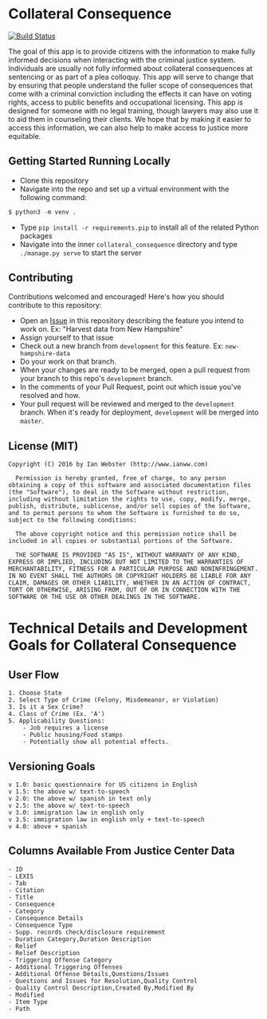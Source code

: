 # Collateral Consequence
[![Build Status](https://travis-ci.org/StayWokeOrg/collateral-consequence.svg?branch=clean-and-test)](https://travis-ci.org/StayWokeOrg/collateral-consequence)

The goal of this app is to provide citizens with the information to make fully informed decisions when interacting with the criminal justice system. 
Individuals are usually not fully informed about collateral consequences at sentencing or as part of a plea colloquy.
This app will serve to change that by ensuring that people understand the fuller scope of consequences that come with a criminal conviction including the effects it can have on voting rights, access to public benefits and occupational licensing.
This app is designed for someone with no legal training, though lawyers may also use it to aid them in counseling their clients.
We hope that by making it easier to access this information, we can also help to make access to justice more equitable.

## Getting Started Running Locally

- Clone this repository
- Navigate into the repo and set up a virtual environment with the following command:

```python
$ python3 -m venv .
```

- Type `pip install -r requirements.pip` to install all of the related Python packages
- Navigate into the inner `collateral_consequence` directory and type `./manage.py serve` to start the server

## Contributing

Contributions welcomed and encouraged! Here's how you should contribute to this repository:

- Open an [Issue](https://github.com/StayWokeOrg/collateral-consequence/issues) in this repository describing the feature you intend to work on. Ex: "Harvest data from New Hampshire"
- Assign yourself to that issue
- Check out a new branch from `development` for this feature. Ex: `new-hampshire-data`
- Do your work on that branch.
- When your changes are ready to be merged, open a pull request from your branch to this repo's `development` branch.
- In the comments of your Pull Request, point out which issue you've resolved and how.
- Your pull request will be reviewed and merged to the `development` branch. When it's ready for deployment, `development` will be merged into `master`.

## License (MIT)

```
Copyright (C) 2016 by Ian Webster (http://www.ianww.com)

  Permission is hereby granted, free of charge, to any person obtaining a copy of this software and associated documentation files (the "Software"), to deal in the Software without restriction, including without limitation the rights to use, copy, modify, merge, publish, distribute, sublicense, and/or sell copies of the Software, and to permit persons to whom the Software is furnished to do so, subject to the following conditions:

  The above copyright notice and this permission notice shall be included in all copies or substantial portions of the Software.

  THE SOFTWARE IS PROVIDED "AS IS", WITHOUT WARRANTY OF ANY KIND, EXPRESS OR IMPLIED, INCLUDING BUT NOT LIMITED TO THE WARRANTIES OF MERCHANTABILITY, FITNESS FOR A PARTICULAR PURPOSE AND NONINFRINGEMENT. IN NO EVENT SHALL THE AUTHORS OR COPYRIGHT HOLDERS BE LIABLE FOR ANY CLAIM, DAMAGES OR OTHER LIABILITY, WHETHER IN AN ACTION OF CONTRACT, TORT OR OTHERWISE, ARISING FROM, OUT OF OR IN CONNECTION WITH THE SOFTWARE OR THE USE OR OTHER DEALINGS IN THE SOFTWARE.
```


# Technical Details and Development Goals for Collateral Consequence


## User Flow
    1. Choose State
    2. Select Type of Crime (Felony, Misdemeanor, or Violation)
    3. Is it a Sex Crime?
    4. Class of Crime (Ex. 'A')
    5. Applicability Questions:
        - Job requires a license
        - Public housing/Food stamps
        - Potentially show all potential effects.


## Versioning Goals
    v 1.0: basic questionnaire for US citizens in English
    v 1.5: the above w/ text-to-speech
    v 2.0: the above w/ spanish in text only
    v 2.5: the above w/ text-to-speech
    v 3.0: immigration law in english only
    v 3.5: immigration law in english only + text-to-speech
    v 4.0: above + spanish


## Columns Available From Justice Center Data
    - ID
    - LEXIS
    - Tab
    - Citation
    - Title
    - Consequence
    - Category
    - Consequence Details
    - Consequence Type
    - Supp. records check/disclosure requirement
    - Duration Category,Duration Description
    - Relief
    - Relief Description
    - Triggering Offense Category
    - Additional Triggering Offenses
    - Additional Offense Details,Questions/Issues
    - Questions and Issues for Resolution,Quality Control
    - Quality Control Description,Created By,Modified By
    - Modified
    - Item Type
    - Path
